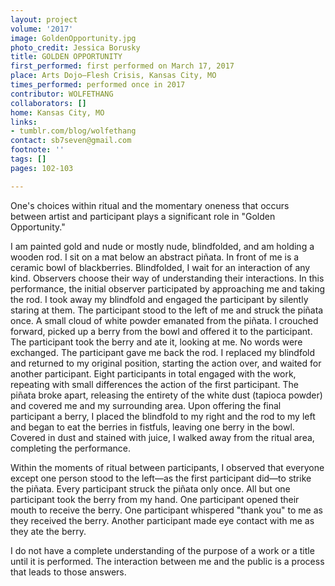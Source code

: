 ```yaml
---
layout: project
volume: '2017'
image: GoldenOpportunity.jpg
photo_credit: Jessica Borusky
title: GOLDEN OPPORTUNITY
first_performed: first performed on March 17, 2017
place: Arts Dojo—Flesh Crisis, Kansas City, MO
times_performed: performed once in 2017
contributor: WOLFETHANG
collaborators: []
home: Kansas City, MO
links:
- tumblr.com/blog/wolfethang
contact: sb7seven@gmail.com
footnote: ''
tags: []
pages: 102-103

---
```


One's choices within ritual and the momentary oneness that occurs between artist and participant plays a significant role in "Golden Opportunity."

I am painted gold and nude or mostly nude, blindfolded, and am holding a wooden rod. I sit on a mat below an abstract pi&ntilde;ata. In front of me is a ceramic bowl of blackberries. Blindfolded, I wait for an interaction of any kind. Observers choose their way of understanding their interactions. In this performance, the initial observer participated by approaching me and taking the rod. I took away my blindfold and engaged the participant by silently staring at them. The participant stood to the left of me and struck the pi&ntilde;ata once. A small cloud of white powder emanated from the pi&ntilde;ata. I crouched forward, picked up a berry from the bowl and offered it to the participant. The participant took the berry and ate it, looking at me. No words were exchanged. The participant gave me back the rod. I replaced my blindfold and returned to my original position, starting the action over, and waited for another participant. Eight participants in total engaged with the work, repeating with small differences the action of the first participant. The pi&ntilde;ata broke apart, releasing the entirety of the white dust (tapioca powder) and covered me and my surrounding area. Upon offering the final participant a berry, I placed the blindfold to my right and the rod to my left and began to eat the berries in fistfuls, leaving one berry in the bowl. Covered in dust and stained with juice, I walked away from the ritual area, completing the performance.

Within the moments of ritual between participants, I observed that everyone except one person stood to the left—as the first participant did—to strike the pi&ntilde;ata. Every participant struck the pi&ntilde;ata only once. All but one participant took the berry from my hand. One participant opened their mouth to receive the berry. One participant whispered "thank you" to me as they received the berry. Another participant made eye contact with me as they ate the berry.

I do not have a complete understanding of the purpose of a work or a title until it is performed. The interaction between me and the public is a process that leads to those answers.
